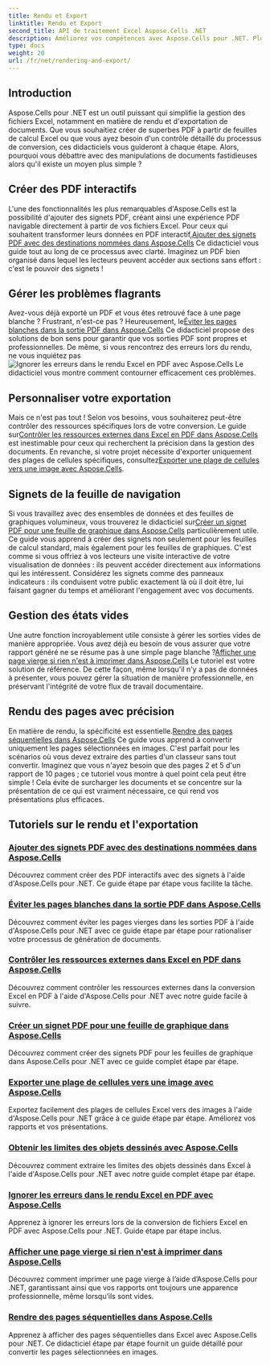 ```yaml
---
title: Rendu et Export
linktitle: Rendu et Export
second_title: API de traitement Excel Aspose.Cells .NET
description: Améliorez vos compétences avec Aspose.Cells pour .NET. Plongez dans des tutoriels pour le rendu, l'exportation et la création de documents PDF Excel interactifs.
type: docs
weight: 20
url: /fr/net/rendering-and-export/
---
```

## Introduction

Aspose.Cells pour .NET est un outil puissant qui simplifie la gestion des fichiers Excel, notamment en matière de rendu et d'exportation de documents. Que vous souhaitiez créer de superbes PDF à partir de feuilles de calcul Excel ou que vous ayez besoin d'un contrôle détaillé du processus de conversion, ces didacticiels vous guideront à chaque étape. Alors, pourquoi vous débattre avec des manipulations de documents fastidieuses alors qu'il existe un moyen plus simple ?

## Créer des PDF interactifs

 L'une des fonctionnalités les plus remarquables d'Aspose.Cells est la possibilité d'ajouter des signets PDF, créant ainsi une expérience PDF navigable directement à partir de vos fichiers Excel. Pour ceux qui souhaitent transformer leurs données en PDF interactif,[Ajouter des signets PDF avec des destinations nommées dans Aspose.Cells](./add-pdf-bookmarks/) Ce didacticiel vous guide tout au long de ce processus avec clarté. Imaginez un PDF bien organisé dans lequel les lecteurs peuvent accéder aux sections sans effort : c'est le pouvoir des signets !

## Gérer les problèmes flagrants

Avez-vous déjà exporté un PDF et vous êtes retrouvé face à une page blanche ? Frustrant, n'est-ce pas ? Heureusement, le[Éviter les pages blanches dans la sortie PDF dans Aspose.Cells](./avoid-blank-page-in-output-pdf/) Ce didacticiel propose des solutions de bon sens pour garantir que vos sorties PDF sont propres et professionnelles. De même, si vous rencontrez des erreurs lors du rendu, ne vous inquiétez pas ![Ignorer les erreurs dans le rendu Excel en PDF avec Aspose.Cells](./ignore-errors-while-rendering/) Le didacticiel vous montre comment contourner efficacement ces problèmes.

## Personnaliser votre exportation

 Mais ce n'est pas tout ! Selon vos besoins, vous souhaiterez peut-être contrôler des ressources spécifiques lors de votre conversion. Le guide sur[Contrôler les ressources externes dans Excel en PDF dans Aspose.Cells](./control-loading-of-external-resources/) est inestimable pour ceux qui recherchent la précision dans la gestion des documents. En revanche, si votre projet nécessite d'exporter uniquement des plages de cellules spécifiques, consultez[Exporter une plage de cellules vers une image avec Aspose.Cells](./export-range-of-cells-to-image/).

## Signets de la feuille de navigation

 Si vous travaillez avec des ensembles de données et des feuilles de graphiques volumineux, vous trouverez le didacticiel sur[Créer un signet PDF pour une feuille de graphique dans Aspose.Cells](./create-pdf-bookmark-entry-for-chart-sheet/) particulièrement utile. Ce guide vous apprend à créer des signets non seulement pour les feuilles de calcul standard, mais également pour les feuilles de graphiques. C'est comme si vous offriez à vos lecteurs une visite interactive de votre visualisation de données : ils peuvent accéder directement aux informations qui les intéressent. Considérez les signets comme des panneaux indicateurs : ils conduisent votre public exactement là où il doit être, lui faisant gagner du temps et améliorant l'engagement avec vos documents.

## Gestion des états vides

 Une autre fonction incroyablement utile consiste à gérer les sorties vides de manière appropriée. Vous avez déjà eu besoin de vous assurer que votre rapport généré ne se résume pas à une simple page blanche ?[Afficher une page vierge si rien n'est à imprimer dans Aspose.Cells](./output-blank-page-when-nothing-to-print/) Le tutoriel est votre solution de référence. De cette façon, même lorsqu'il n'y a pas de données à présenter, vous pouvez gérer la situation de manière professionnelle, en préservant l'intégrité de votre flux de travail documentaire.

## Rendu des pages avec précision

En matière de rendu, la spécificité est essentielle.[Rendre des pages séquentielles dans Aspose.Cells](./render-limited-number-of-sequential-pages/) Ce guide vous apprend à convertir uniquement les pages sélectionnées en images. C'est parfait pour les scénarios où vous devez extraire des parties d'un classeur sans tout convertir. Imaginez que vous n'ayez besoin que des pages 2 et 5 d'un rapport de 10 pages ; ce tutoriel vous montre à quel point cela peut être simple ! Cela évite de surcharger les documents et se concentre sur la présentation de ce qui est vraiment nécessaire, ce qui rend vos présentations plus efficaces.

## Tutoriels sur le rendu et l'exportation
### [Ajouter des signets PDF avec des destinations nommées dans Aspose.Cells](./add-pdf-bookmarks/)
Découvrez comment créer des PDF interactifs avec des signets à l'aide d'Aspose.Cells pour .NET. Ce guide étape par étape vous facilite la tâche.
### [Éviter les pages blanches dans la sortie PDF dans Aspose.Cells](./avoid-blank-page-in-output-pdf/)
Découvrez comment éviter les pages vierges dans les sorties PDF à l'aide d'Aspose.Cells pour .NET avec ce guide étape par étape pour rationaliser votre processus de génération de documents.
### [Contrôler les ressources externes dans Excel en PDF dans Aspose.Cells](./control-loading-of-external-resources/)
Découvrez comment contrôler les ressources externes dans la conversion Excel en PDF à l'aide d'Aspose.Cells pour .NET avec notre guide facile à suivre.
### [Créer un signet PDF pour une feuille de graphique dans Aspose.Cells](./create-pdf-bookmark-entry-for-chart-sheet/)
Découvrez comment créer des signets PDF pour les feuilles de graphique dans Aspose.Cells pour .NET avec ce guide complet étape par étape.
### [Exporter une plage de cellules vers une image avec Aspose.Cells](./export-range-of-cells-to-image/)
Exportez facilement des plages de cellules Excel vers des images à l'aide d'Aspose.Cells pour .NET grâce à ce guide étape par étape. Améliorez vos rapports et vos présentations.
### [Obtenir les limites des objets dessinés avec Aspose.Cells](./get-draw-object-and-bound/)
Découvrez comment extraire les limites des objets dessinés dans Excel à l'aide d'Aspose.Cells pour .NET avec notre guide complet étape par étape.
### [Ignorer les erreurs dans le rendu Excel en PDF avec Aspose.Cells](./ignore-errors-while-rendering/)
Apprenez à ignorer les erreurs lors de la conversion de fichiers Excel en PDF avec Aspose.Cells pour .NET. Guide étape par étape inclus.
### [Afficher une page vierge si rien n'est à imprimer dans Aspose.Cells](./output-blank-page-when-nothing-to-print/)
Découvrez comment imprimer une page vierge à l’aide d’Aspose.Cells pour .NET, garantissant ainsi que vos rapports ont toujours une apparence professionnelle, même lorsqu’ils sont vides.
### [Rendre des pages séquentielles dans Aspose.Cells](./render-limited-number-of-sequential-pages/)
Apprenez à afficher des pages séquentielles dans Excel avec Aspose.Cells pour .NET. Ce didacticiel étape par étape fournit un guide détaillé pour convertir les pages sélectionnées en images.